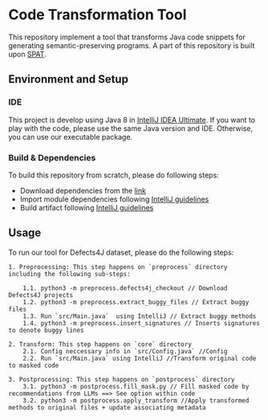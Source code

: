 # Code Transformation Tool
This repository implement a tool that transforms Java code snippets for generating semantic-preserving programs. A part of this repository is built upon [SPAT](https://github.com/Santiago-Yu/SPAT).

## Environment and Setup

### IDE
This project is develop using Java 8 in [IntelliJ IDEA Ultimate](https://www.jetbrains.com/idea/business/). If you want to play with the code, please use the same Java version and IDE. Otherwise, you can use our executable package. 

### Build & Dependencies

To build this repository from scratch, please do following steps:

- Download dependencies from the [link](https://figshare.com/s/05c50e7e0bd021ed16b3)
- Import module dependencies following [IntelliJ guidelines](https://www.jetbrains.com/help/idea/working-with-module-dependencies.html)
- Build artifact following [IntelliJ guidelines](https://www.jetbrains.com/help/idea/compiling-applications.html#package_into_jar)

## Usage
To run our tool for Defects4J dataset, please do the following steps:

```
1. Preprocessing: This step happens on `preprocess` directory including the following sub-steps:
    
    1.1. python3 -m preprocess.defects4j_checkout // Download Defects4J projects
    1.2. python3 -m preprocess.extract_buggy_files // Extract buggy files
    1.3. Run `src/Main.java`  using IntelliJ // Extract buggy methods
    1.4. python3 -m preprocess.insert_signatures // Inserts signatures to denote buggy lines

2. Transform: This step happens on `core` directory
    2.1. Config neccessary info in `src/Config.java` //Config
    2.2. Run `src/Main.java` using IntelliJ //Transform original code to masked code

3. Postprocessing: This step happens on `postprocess` directory
    3.1. python3 -m postprocess.fill_mask.py // Fill masked code by recommendations from LLMs ==> See option within code
    3.2. python3 -m postprocess.apply_transform //Apply transformed methods to original files + update associating metadata
```


